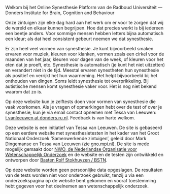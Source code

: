 Welkom bij het Online Synesthesie Platform van de Radboud Universiteit — Donders Institute for Brain, Cognition and Behaviour

Onze zintuigen zijn elke dag hard aan het werk om er voor te zorgen dat wij de wereld en elkaar kunnen begrijpen. Hoe dat precies werkt is bij iedereen een beetje anders. Voor sommige mensen hebben letters bijna automatisch een kleur; als dat heel consistent gebeurt noemen we dat synesthesie.

Er zijn heel veel vormen van synesthesie. Je kunt bijvoorbeeld smaken ervaren voor muziek, kleuren voor klanken, vormen zoals een cirkel voor de maanden van het jaar, kleuren voor dagen van de week, of kleuren voor het eten dat je proeft, etc. Synesthesie is automatisch (je kunt het niet uitzetten) en verandert niet in de tijd. Meestal ervaren synestheten hun synesthesie als positief en verrijkt het hun waarneming. Het helpt bijvoorbeeld bij het onthouden van dingen. Soms leidt synesthesie tot overprikkeling. Bij autistische mensen komt synesthesie vaker voor. Het is nog niet bekend waarom dat zo is.

Op deze website kun je zelftests doen voor vormen van synesthesie die vaak voorkomen. Als je vragen of opmerkingen hebt over de test of over je synesthesie, kun je via email contact opnemen met Tessa van Leeuwen: [t.vanleeuwen at donders.ru.nl](mailto:t.vanleeuwen@donders.ru.nl). Feedback is van harte welkom.

Deze website is een initiatief van Tessa van Leeuwen. De site is gebaseerd op een eerdere website met synesthesietesten in het kader van het Groot Nationaal Onderzoek ‘Samenwerkende zintuigen’, geleid door Mark Dingemanse en Tessa van Leeuwen (zie [gno.mpi.nl](https://gno.mpi.nl)). De site is mede mogelijk gemaakt door [NWO, de Nederlandse Organisatie voor Wetenschappelijk Onderzoek](https://nwo.nl) en de website en de testen zijn ontwikkeld en ontworpen door [Basten Rolf Stokhuyzen / BSTN](https://bstn.nl).

Op deze website worden geen persoonlijke data opgeslagen. De resultaten van de tests worden niet voor onderzoek gebruikt, tenzij u via een onderzoekspagina op de website bent gekomen en vooraf toestemming hebt gegeven voor het deelnemen aan wetenschappelijk onderzoek.
